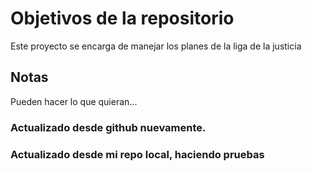 # Objetivos de la repositorio

Este proyecto se encarga de manejar los planes de la liga de la justicia


## Notas
Pueden hacer lo que quieran...

### Actualizado desde github nuevamente.
### Actualizado desde mi repo local, haciendo pruebas
